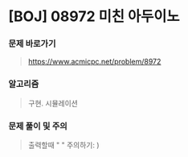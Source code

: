 # [BOJ] 08972 미친 아두이노

### 문제 바로가기

>  https://www.acmicpc.net/problem/8972

### 알고리즘

> 구현. 시뮬레이션

### 문제 풀이 및 주의

> 출력할때 " " 주의하기: )



